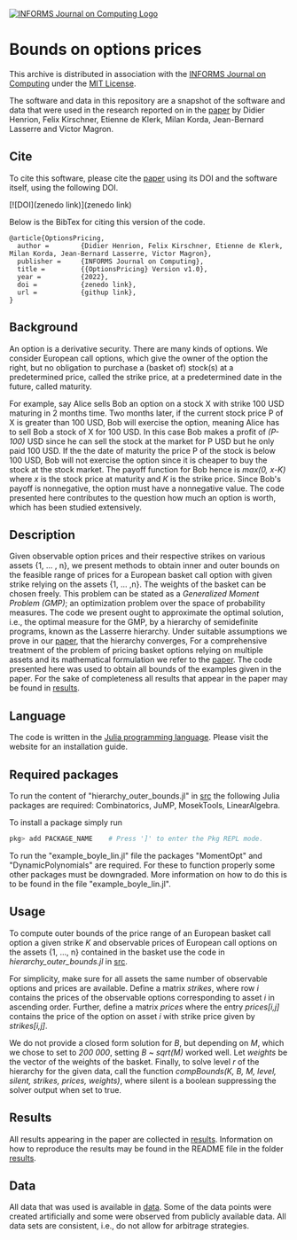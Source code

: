 [![INFORMS Journal on Computing Logo](https://INFORMSJoC.github.io/logos/INFORMS_Journal_on_Computing_Header.jpg)](https://pubsonline.informs.org/journal/ijoc)

# Bounds on options prices

This archive is distributed in association with the [INFORMS Journal on
Computing](https://pubsonline.informs.org/journal/ijoc) under the [MIT License](LICENSE).

The software and data in this repository are a snapshot of the software and data
that were used in the research reported on in the [paper](https://arxiv.org/abs/2111.07701) by Didier Henrion, Felix Kirschner, Etienne de Klerk, Milan Korda, Jean-Bernard Lasserre and Victor Magron.


## Cite

To cite this software, please cite the [paper](https://arxiv.org/abs/2111.07701) using its DOI and the software itself, using the following DOI.

[![DOI](zenedo link)](zenedo link)

Below is the BibTex for citing this version of the code.

```
@article{OptionsPricing,
  author =        {Didier Henrion, Felix Kirschner, Etienne de Klerk, Milan Korda, Jean-Bernard Lasserre, Victor Magron},
  publisher =     {INFORMS Journal on Computing},
  title =         {{OptionsPricing} Version v1.0},
  year =          {2022},
  doi =           {zenedo link},
  url =           {githup link},
}  
```

## Background 

An option is a derivative security. There are many kinds of options. We consider European call options, which give the owner of the option the right, but no obligation to purchase a (basket of) stock(s) at a predetermined price, called the strike price, at a predetermined date in the future, called maturity. 


For example, say Alice sells Bob an option on a stock X with strike 100 USD maturing in 2 months time. Two months later, if the current stock price P of X is greater than 100 USD, Bob will exercise the option, meaning Alice has to sell Bob a stock of X for 100 USD. In this case Bob makes a profit of *(P-100)* USD since he can sell the stock at the market for P USD but he only paid 100 USD. If the the date of maturity the price P of the stock is below 100 USD, Bob will not exercise the option since it is cheaper to buy the stock at the stock market. The payoff function for Bob hence is *max(0, x-K)* where *x* is the stock price at maturity and *K* is the strike price. Since Bob's payoff is nonnegative, the option must have a nonnegative value. The code presented here contributes to the question how much an option is worth, which has been studied extensively. 

## Description

Given observable option prices and their respective strikes on various assets {1, ... , n}, we present methods to obtain inner and outer bounds on the feasible range of prices for a European basket call option with given strike relying on the assets {1, ... ,n}. The weights of the basket can be chosen freely. This problem can be stated as a *Generalized Moment Problem (GMP)*; an optimization problem over the space of probability measures. The code we present ought to approximate the optimal solution, i.e., the optimal measure for the GMP, by a hierarchy of semidefinite programs, known as the Lasserre hierarchy. Under suitable assumptions we prove in our [paper](https://arxiv.org/abs/2111.07701), that the hierarchy converges, For a comprehensive treatment of the problem of pricing basket options relying on multiple assets and its mathematical formulation we refer to the [paper](https://arxiv.org/abs/2111.07701). The code presented here was used to obtain all bounds of the examples given in the paper. For the sake of completeness all results that appear in the paper may be found in [results](results).

## Language

The code is written in the [Julia programming language](https://julialang.org). Please visit the website for an installation guide. 

## Required packages 

To run the content of "hierarchy_outer_bounds.jl" in [src](src) the following Julia packages are required: Combinatorics, JuMP, MosekTools, LinearAlgebra.

To install a package simply run

```julia
pkg> add PACKAGE_NAME    # Press ']' to enter the Pkg REPL mode.
```

To run the "example_boyle_lin.jl" file the packages "MomentOpt" and "DynamicPolynomials" are required. For these to function properly some other packages must be downgraded. More information on how to do this is to be found in the file "example_boyle_lin.jl".

## Usage 

To compute outer bounds of the price range of an European basket call option a given strike *K* and observable prices of European call options on the assets {1, ..., n} contained in the basket use the code in *hierarchy_outer_bounds.jl* in [src](src). 

For simplicity, make sure for all assets the same number of observable options and prices are available. Define a matrix *strikes*, where row *i* contains the prices of the observable options corresponding to asset *i* in ascending order. Further, define a matrix *prices* where the entry *prices[i,j]* contains the price of the option on asset *i* with strike price given by *strikes[i,j]*. 

We do not provide a closed form solution for *B*, but depending on *M*, which we chose to set to *200 000*, setting *B ~ sqrt(M)* worked well. Let *weights* be the vector of the weights of the basket. Finally, to solve level $r$ of the hierarchy for the given data, call the function *compBounds(K, B, M, level, silent, strikes, prices, weights)*, where silent is a boolean suppressing the solver output when set to true.

## Results

All results appearing in the paper are collected in [results](results). Information on how to reproduce the results may be found in the README file in the folder [results](results).

## Data 

All data that was used is available in [data](data). Some of the data points were created artificially and some were observed from publicly available data. All data sets are consistent, i.e., do not allow for arbitrage strategies. 

